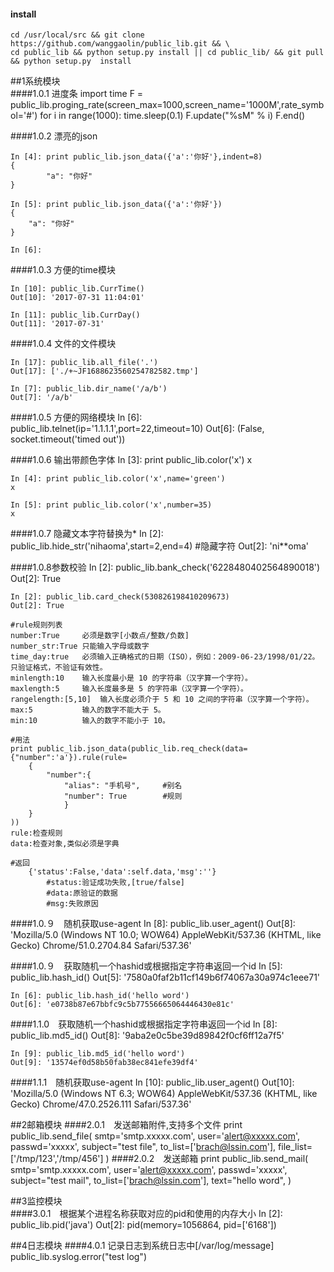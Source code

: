 #### install    
    cd /usr/local/src && git clone https://github.com/wanggaolin/public_lib.git && \
    cd public_lib && python setup.py install || cd public_lib/ && git pull && python setup.py  install

##1系统模块    
####1.0.1 进度条
        import time
        F = public_lib.proging_rate(screen_max=1000,screen_name='1000M',rate_symbol='#')
        for i in range(1000):
            time.sleep(0.1)
            F.update("%sM" % i)
        F.end()
    

####1.0.2 漂亮的json    

    In [4]: print public_lib.json_data({'a':'你好'},indent=8)
    {
            "a": "你好"
    }
    
    In [5]: print public_lib.json_data({'a':'你好'})
    {
        "a": "你好"
    }
    
    In [6]: 


####1.0.3 方便的time模块

    In [10]: public_lib.CurrTime()
    Out[10]: '2017-07-31 11:04:01'
    
    In [11]: public_lib.CurrDay()
    Out[11]: '2017-07-31'


####1.0.4 文件的文件模块

    In [17]: public_lib.all_file('.')
    Out[17]: ['./+~JF1688623560254782582.tmp']

    In [7]: public_lib.dir_name('/a/b')
    Out[7]: '/a/b'
        
####1.0.5 方便的网络模块
    In [6]: public_lib.telnet(ip='1.1.1.1',port=22,timeout=10)
    Out[6]: (False, socket.timeout('timed out'))
           

####1.0.6 输出带颜色字体
    In [3]: print public_lib.color('x')
    x
    
    In [4]: print public_lib.color('x',name='green')
    x
    
    In [5]: print public_lib.color('x',number=35)
    x
    
####1.0.7 隐藏文本字符替换为*
    In [2]: public_lib.hide_str('nihaoma',start=2,end=4) #隐藏字符
    Out[2]: 'ni**oma'
    
    
####1.0.8参数校验
    In [2]: public_lib.bank_check('6228480402564890018')
    Out[2]: True

    In [2]: public_lib.card_check(530826198410209673)
    Out[2]: True

    #rule规则列表
    number:True     必须是数字[小数点/整数/负数]
    number_str:True 只能输入字母或数字
    time_day:true	必须输入正确格式的日期（ISO），例如：2009-06-23/1998/01/22。只验证格式，不验证有效性。
    minlength:10	输入长度最小是 10 的字符串（汉字算一个字符）。
    maxlength:5	    输入长度最多是 5 的字符串（汉字算一个字符）。
    rangelength:[5,10]	输入长度必须介于 5 和 10 之间的字符串（汉字算一个字符）。
	max:5	        输入的数字不能大于 5。
	min:10	        输入的数字不能小于 10。

    #用法
    print public_lib.json_data(public_lib.req_check(data={"number":'a'}).rule(rule=
        {
            "number":{
                "alias": "手机号",     #别名
                "number": True        #规则
                }
        }
    ))
    rule:检查规则
    data:检查对象,类似必须是字典

    #返回
        {'status':False,'data':self.data,'msg':''}
            #status:验证成功失败,[true/false]
            #data:原验证的数据
            #msg:失败原因

####1.0.９　随机获取use-agent
    In [8]: public_lib.user_agent()
    Out[8]: 'Mozilla/5.0 (Windows NT 10.0; WOW64) AppleWebKit/537.36 (KHTML, like Gecko) Chrome/51.0.2704.84 Safari/537.36'

####1.0.９　获取随机一个hashid或根据指定字符串返回一个id
    In [5]: public_lib.hash_id()
    Out[5]: '7580a0faf2b11cf149b6f74067a30a974c1eee71'
    
    In [6]: public_lib.hash_id('hello word')
    Out[6]: 'e0738b87e67bbfc9c5b77556665064446430e81c'

####1.1.0　获取随机一个hashid或根据指定字符串返回一个id
    In [8]: public_lib.md5_id()
    Out[8]: '9aba2e0c5be39d89842f0cf6ff12a7f5'
    
    In [9]: public_lib.md5_id('hello word')
    Out[9]: '13574ef0d58b50fab38ec841efe39df4'

####1.1.1　随机获取use-agent
    In [10]: public_lib.user_agent()
    Out[10]: 'Mozilla/5.0 (Windows NT 6.3; WOW64) AppleWebKit/537.36 (KHTML, like Gecko) Chrome/47.0.2526.111 Safari/537.36'

##2邮箱模块
####2.0.1　发送邮箱附件,支持多个文件
    print public_lib.send_file(
        smtp='smtp.xxxxx.com',
        user='alert@xxxxx.com',
        passwd='xxxxx',
        subject="test file",
        to_list=['brach@lssin.com'],
        file_list=['/tmp/123','/tmp/456']
    )
####2.0.2　发送邮箱
    print public_lib.send_mail(
        smtp='smtp.xxxxx.com',
        user='alert@xxxxx.com',
        passwd='xxxxx',
        subject="test mail",
        to_list=['brach@lssin.com'],
        text="hello word",
    )    

##3监控模块            
####3.0.1　根据某个进程名称获取对应的pid和使用的内存大小
    In [2]: public_lib.pid('java')
    Out[2]: pid(memory=1056864, pid=['6168'])
    
    
    
##4日志模块
####4.0.1 记录日志到系统日志中[/var/log/message]
    public_lib.syslog.error("test log")  
    
    
    